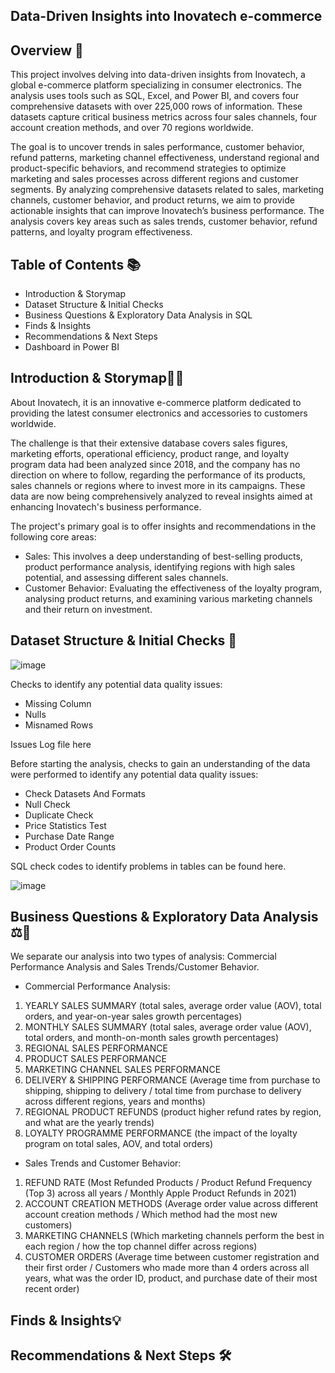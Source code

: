 ## Data-Driven Insights into Inovatech e-commerce

## Overview 📖

This project involves delving into data-driven insights from Inovatech, a global e-commerce platform specializing in consumer electronics. The analysis uses tools such as SQL, Excel, and Power BI, and covers four comprehensive datasets with over 225,000 rows of information. These datasets capture critical business metrics across four sales channels, four account creation methods, and over 70 regions worldwide.

The goal is to uncover trends in sales performance, customer behavior, refund patterns, marketing channel effectiveness, understand regional and product-specific behaviors, and recommend strategies to optimize marketing and sales processes across different regions and customer segments. By analyzing comprehensive datasets related to sales, marketing channels, customer behavior, and product returns, we aim to provide actionable insights that can improve Inovatech’s business performance. The analysis covers key areas such as sales trends, customer behavior, refund patterns, and loyalty program effectiveness.

## Table of Contents 📚

- Introduction & Storymap
- Dataset Structure & Initial Checks
- Business Questions & Exploratory Data Analysis in SQL
- Finds & Insights
- Recommendations & Next Steps
- Dashboard in Power BI

## Introduction & Storymap📝🔎

About Inovatech, it is an innovative e-commerce platform dedicated to providing the latest consumer electronics and accessories to customers worldwide. 

The challenge is that their extensive database covers sales figures, marketing efforts, operational efficiency, product range, and loyalty program data had been analyzed since 2018, and the company has no direction on where to follow, regarding the performance of its products, sales channels or regions where to invest more in its campaigns. These data are now being comprehensively analyzed to reveal insights aimed at enhancing Inovatech's business performance.

The project's primary goal is to offer insights and recommendations in the following core areas:
- Sales: This involves a deep understanding of best-selling products, product performance analysis, identifying regions with high sales potential, and assessing different sales channels.
- Customer Behavior: Evaluating the effectiveness of the loyalty program, analysing product returns, and examining various marketing channels and their return on investment.

## Dataset Structure & Initial Checks 📑

![image](https://github.com/user-attachments/assets/6b91e9fc-03e8-47f7-b31b-b79628ce7092)

Checks to identify any potential data quality issues:
- Missing Column
- Nulls
- Misnamed Rows

Issues Log file here

Before starting the analysis, checks to gain an understanding of the data were performed to identify any potential data quality issues:
- Check Datasets And Formats
- Null Check
- Duplicate Check
- Price Statistics Test
- Purchase Date Range
- Product Order Counts

SQL check codes to identify problems in tables can be found here.

![image](https://github.com/user-attachments/assets/1c43905c-8b08-4221-b075-589a55f211e8)


## Business Questions & Exploratory Data Analysis ⚖️🎯

We separate our analysis into two types of analysis: Commercial Performance Analysis and Sales Trends/Customer Behavior.

- Commercial Performance Analysis:
1. YEARLY SALES SUMMARY (total sales, average order value (AOV), total orders, and year-on-year sales growth percentages)
2. MONTHLY SALES SUMMARY (total sales, average order value (AOV), total orders, and month-on-month sales growth percentages)
3. REGIONAL SALES PERFORMANCE
4. PRODUCT SALES PERFORMANCE
5. MARKETING CHANNEL SALES PERFORMANCE
6. DELIVERY & SHIPPING PERFORMANCE (Average time from purchase to shipping, shipping to delivery / total time from purchase to delivery across different regions, years and months)
7. REGIONAL PRODUCT REFUNDS (product higher refund rates by region, and what are the yearly trends)
8. LOYALTY PROGRAMME PERFORMANCE (the impact of the loyalty program on total sales, AOV, and total orders)

- Sales Trends and Customer Behavior:
1. REFUND RATE (Most Refunded Products / Product Refund Frequency (Top 3) across all years / Monthly Apple Product Refunds in 2021)
2. ACCOUNT CREATION METHODS (Average order value across different account creation methods / Which method had the most new customers)
3. MARKETING CHANNELS (Which marketing channels perform the best in each region / how the top channel differ across regions)
4. CUSTOMER ORDERS (Average time between customer registration and their first order / Customers who made more than 4 orders across all years, what was the order ID, product, and purchase date of their most recent order)

## Finds & Insights💡


## Recommendations & Next Steps 🛠️
